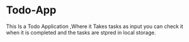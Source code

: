 # Todo-App
This Is a Todo Application ,Where it Takes tasks as input you can check it when it is completed and the tasks are stpred in local storage.

